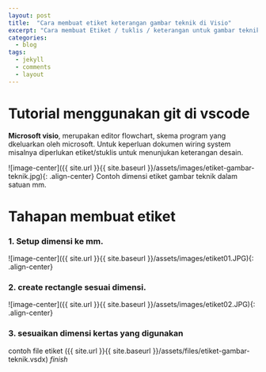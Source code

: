 ```yaml
---
layout: post
title:  "Cara membuat etiket keterangan gambar teknik di Visio"
excerpt: "Cara membuat Etiket / tuklis / keterangan untuk gambar teknik di microsoft visio"
categories:
  - blog
tags:
  - jekyll
  - comments
  - layout
---
```


# Tutorial menggunakan git di vscode

**Microsoft visio**, merupakan editor flowchart, skema program yang dkeluarkan oleh microsoft. Untuk keperluan dokumen wiring system misalnya diperlukan etiket/stuklis untuk menunjukan keterangan desain. 

![image-center]({{ site.url }}{{ site.baseurl }}/assets/images/etiket-gambar-teknik.jpg){: .align-center}
Contoh dimensi etiket gambar teknik dalam satuan mm.

# Tahapan membuat etiket 

### 1. Setup dimensi ke mm.
![image-center]({{ site.url }}{{ site.baseurl }}/assets/images/etiket01.JPG){: .align-center}
### 2. create rectangle sesuai dimensi.
![image-center]({{ site.url }}{{ site.baseurl }}/assets/images/etiket02.JPG){: .align-center}
### 3. sesuaikan dimensi kertas yang digunakan


contoh file etiket ({{ site.url }}{{ site.baseurl }}/assets/files/etiket-gambar-teknik.vsdx)
*finish*